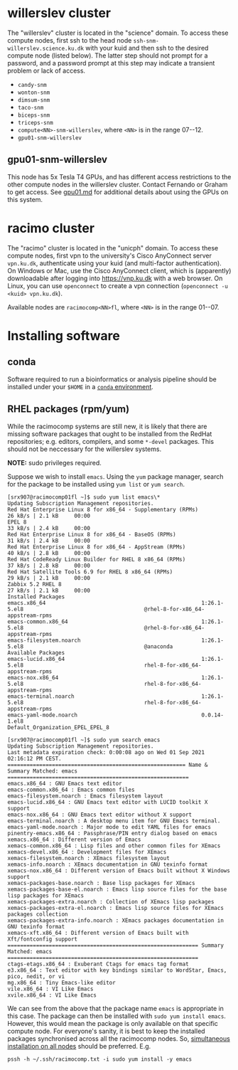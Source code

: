 # willerslev cluster

The "willerslev" cluster is located in the "science" domain.
To access these compute nodes, first ssh to the head node
`ssh-snm-willerslev.science.ku.dk` with your kuid and then ssh to
the desired compute node (listed below).
The latter step should not prompt for a password, and a password prompt
at this step may indicate a transient problem or lack of access.

* `candy-snm`
* `wonton-snm`
* `dimsum-snm`
* `taco-snm`
* `biceps-snm`
* `triceps-snm`
* `compute<NN>-snm-willerslev`, where `<NN>` is in the range 07--12.
* `gpu01-snm-willerslev`

## gpu01-snm-willerslev

This node has 5x Tesla T4 GPUs, and has different access restrictions
to the other compute nodes in the willerslev cluster.
Contact Fernando or Graham to get access. See [gpu01.md](gpu01.md)
for additional details about using the GPUs on this system.

# racimo cluster

The "racimo" cluster is located in the "unicph" domain.
To access these compute nodes, first vpn to the university's
Cisco AnyConnect server `vpn.ku.dk`, authenticate using your kuid
(and multi-factor authentication).
On Windows or Mac, use the Cisco AnyConnect client, which is (apparently)
downloadable after logging into https://vnp.ku.dk with a web browser.
On Linux, you can use `openconnect` to create a vpn connection
(`openconnect -u <kuid> vpn.ku.dk`).

Available nodes are `racimocomp<NN>fl`, where `<NN>` is in the range 01--07.

# Installing software

## conda

Software required to run a bioinformatics or analysis pipeline should
be installed under your `$HOME` in a [`conda` environment](conda.md).

## RHEL packages (rpm/yum)

While the racimocomp systems are still new, it is likely that there are
missing software packages that ought to be installed from the RedHat
repositories; e.g. editors, compilers, and some `*-devel` packages.
This should not be neccessary for the willerslev systems.

**NOTE:** sudo privileges required.

Suppose we wish to install `emacs`. Using the `yum` package manager,
search for the package to be installed using `yum list` or `yum search`.
```
[srx907@racimocomp01fl ~]$ sudo yum list emacs\*
Updating Subscription Management repositories.
Red Hat Enterprise Linux 8 for x86_64 - Supplementary (RPMs)                                                     26 kB/s | 2.1 kB     00:00
EPEL 8                                                                                                           33 kB/s | 2.4 kB     00:00
Red Hat Enterprise Linux 8 for x86_64 - BaseOS (RPMs)                                                            31 kB/s | 2.4 kB     00:00
Red Hat Enterprise Linux 8 for x86_64 - AppStream (RPMs)                                                         40 kB/s | 2.8 kB     00:00
Red Hat CodeReady Linux Builder for RHEL 8 x86_64 (RPMs)                                                         37 kB/s | 2.8 kB     00:00
Red Hat Satellite Tools 6.9 for RHEL 8 x86_64 (RPMs)                                                             29 kB/s | 2.1 kB     00:00
Zabbix 5.2 RHEL 8                                                                                                27 kB/s | 2.1 kB     00:00
Installed Packages
emacs.x86_64                                                 1:26.1-5.el8                                      @rhel-8-for-x86_64-appstream-rpms
emacs-common.x86_64                                          1:26.1-5.el8                                      @rhel-8-for-x86_64-appstream-rpms
emacs-filesystem.noarch                                      1:26.1-5.el8                                      @anaconda
Available Packages
emacs-lucid.x86_64                                           1:26.1-5.el8                                      rhel-8-for-x86_64-appstream-rpms
emacs-nox.x86_64                                             1:26.1-5.el8                                      rhel-8-for-x86_64-appstream-rpms
emacs-terminal.noarch                                        1:26.1-5.el8                                      rhel-8-for-x86_64-appstream-rpms
emacs-yaml-mode.noarch                                       0.0.14-1.el8                                      Default_Organization_EPEL_EPEL_8
```

```
[srx907@racimocomp01fl ~]$ sudo yum search emacs
Updating Subscription Management repositories.
Last metadata expiration check: 0:00:08 ago on Wed 01 Sep 2021 02:16:12 PM CEST.
======================================================== Name & Summary Matched: emacs =========================================================
emacs.x86_64 : GNU Emacs text editor
emacs-common.x86_64 : Emacs common files
emacs-filesystem.noarch : Emacs filesystem layout
emacs-lucid.x86_64 : GNU Emacs text editor with LUCID toolkit X support
emacs-nox.x86_64 : GNU Emacs text editor without X support
emacs-terminal.noarch : A desktop menu item for GNU Emacs terminal.
emacs-yaml-mode.noarch : Major mode to edit YAML files for emacs
pinentry-emacs.x86_64 : Passphrase/PIN entry dialog based on emacs
xemacs.x86_64 : Different version of Emacs
xemacs-common.x86_64 : Lisp files and other common files for XEmacs
xemacs-devel.x86_64 : Development files for XEmacs
xemacs-filesystem.noarch : XEmacs filesystem layout
xemacs-info.noarch : XEmacs documentation in GNU texinfo format
xemacs-nox.x86_64 : Different version of Emacs built without X Windows support
xemacs-packages-base.noarch : Base lisp packages for XEmacs
xemacs-packages-base-el.noarch : Emacs lisp source files for the base lisp packages for XEmacs
xemacs-packages-extra.noarch : Collection of XEmacs lisp packages
xemacs-packages-extra-el.noarch : Emacs lisp source files for XEmacs packages collection
xemacs-packages-extra-info.noarch : XEmacs packages documentation in GNU texinfo format
xemacs-xft.x86_64 : Different version of Emacs built with Xft/fontconfig support
============================================================ Summary Matched: emacs ============================================================
ctags-etags.x86_64 : Exuberant Ctags for emacs tag format
e3.x86_64 : Text editor with key bindings similar to WordStar, Emacs, pico, nedit, or vi
mg.x86_64 : Tiny Emacs-like editor
vile.x86_64 : VI Like Emacs
xvile.x86_64 : VI Like Emacs
```

We can see from the above that the package name `emacs` is appropriate
in this case. The package can then be installed with `sudo yum install emacs`.
However, this would mean the package is only available on that specific
compute node. For everyone's sanity, it is best to keep the installed
packages synchronised across all the racimocomp nodes.
So, [simultaneous installation on all nodes](ssh.md#running-a-command-on-multiple-hosts)
should be preferred. E.g.

```
pssh -h ~/.ssh/racimocomp.txt -i sudo yum install -y emacs
```
